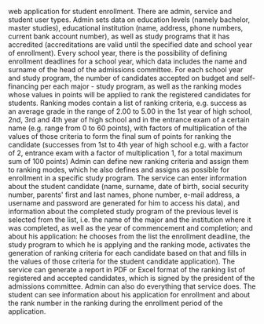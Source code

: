 web application for student enrollment. There are admin, service and student user types. Admin sets data on education levels (namely bachelor, master studies), educational institution (name, address, phone numbers, current bank account number), as well as study programs that it has accredited (accreditations are valid until the specified date and school year of enrollment). Every school year, there is the possibility of defining enrollment deadlines for a school year, which data includes the name and surname of the head of the admissions committee. For each school year and study program, the number of candidates accepted on budget and self-financing per each major - study program, as well as the ranking modes whose values in points will be applied to rank the registered candidates for students. Ranking modes contain a list of ranking criteria, e.g. success as an average grade in the range of 2.00 to 5.00 in the 1st year of high school, 2nd, 3rd and 4th year of high school and in the entrance exam of a certain name (e.g. range from 0 to 60 points), with factors of multiplication of the values of those criteria to form the final sum of points for ranking the candidate (successes from 1st to 4th year of high school e.g. with a factor of 2, entrance exam with a factor of multiplication 1, for a total maximum sum of 100 points) Admin can define new ranking criteria and assign them to ranking modes, which he also defines and assigns as possible for enrollment in a specific study program. The service can enter information about the student candidate (name, surname, date of birth, social security number, parents' first and last names, phone number, e-mail address, a username and password are generated for him to access his data), and information about the completed study program of the previous level is selected from the list, i.e. the name of the major and the institution where it was completed, as well as the year of commencement and completion; and about his application: he chooses from the list the enrollment deadline, the study program to which he is applying and the ranking mode, activates the generation of ranking criteria for each candidate based on that and fills in the values of those criteria for the student candidate application). The service can generate a report in PDF or Excel format of the ranking list of registered and accepted candidates, which is signed by the president of the admissions committee. Admin can also do everything that service does. The student can see information about his application for enrollment and about the rank number in the ranking during the enrollment period of the application.

